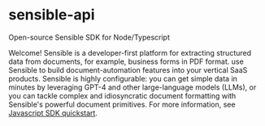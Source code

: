 # sensible-api
Open-source Sensible SDK for Node/Typescript

Welcome! Sensible is a developer-first platform for extracting structured data from documents, for example, business forms in PDF format. use Sensible to build document-automation features into your vertical SaaS products. Sensible is highly configurable: you can get simple data in minutes by leveraging GPT-4 and other large-language models (LLMs), or you can tackle complex and idiosyncratic document formatting with Sensible's powerful document primitives. For more information, see [Javascript SDK quickstart](https://docs.sensible.so/docs/quickstart-javascript).


